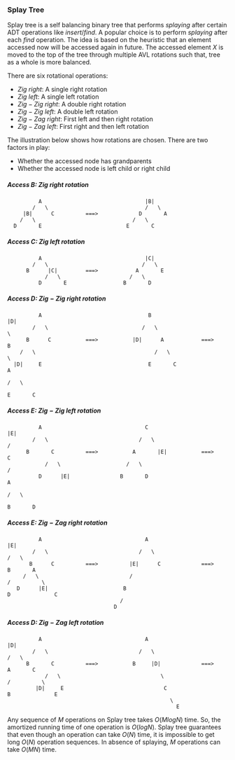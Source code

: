 ### Splay Tree
Splay tree is a self balancing binary tree that performs $splaying$ after certain ADT operations like $insert / find$. A popular choice is to perform $splaying$ after each $find$ operation. The idea is based on the heuristic that an element accessed now will be accessed again in future. The accessed element $X$ is moved to the top of the tree through multiple AVL rotations such that, tree as a whole is more balanced.

There are six rotational operations:
* $Zig \ right$: A single right rotation
* $Zig \ left$: A single left rotation
* $Zig-Zig \ right$: A double right rotation
* $Zig-Zig \ left$: A double left rotation
* $Zig-Zag \ right$: First left and then right rotation
* $Zig-Zag \ left$: First right and then left rotation

The illustration below shows how rotations are chosen. There are two factors in play:
* Whether the accessed node has grandparents
* Whether the accessed node is left child or right child

##### Access B: $Zig \ right$ rotation

              A                                 |B|
            /   \                               /   \
         |B|      C          ===>             D       A       
        /   \                               /   \     
      D       E                           E       C

##### Access C: $Zig \ left$ rotation

              A                                 |C|
            /   \                              /   \
          B      |C|         ===>            A       E       
                /   \                      /   \     
              D       E                  B       D

##### Access D: $Zig-Zig \ right$ rotation

              A                                  B                            |D|
            /   \                              /   \                             \
          B      C           ===>           |D|      A            ===>             B
        /   \                                      /   \                             \
      |D|     E                                  E       C                            A
                                                                                    /   \
                                                                                  E       C

##### Access E: $Zig-Zig \ left$ rotation

              A                                 C                                     |E|
            /   \                             /   \                                 /
          B       C          ===>           A       |E|           ===>            C
                /   \                     /   \                                 /
              D      |E|                B       D                             A
                                                                            /   \
                                                                          B       D

##### Access E: $Zig-Zag \ right$ rotation

              A                                 A                               |E|
            /   \                             /   \                            /   \
           B      C          ===>          |E|      C             ===>       B       A
         /   \                             /                                /          \
       D      |E|                        B                                D              C
                                        /
                                      D


##### Access D: $Zig-Zag \ left$ rotation

              A                                 A                               |D|
            /   \                             /   \                            /   \
          B       C          ===>           B     |D|             ===>       A       C
                /   \                                \                      /          \
             |D|     E                                C                   B              E
                                                        \
                                                          E

Any sequence of $M$ operations on Splay tree takes $O(MlogN)$ time. So, the amortized running time of one operation is $O(logN)$. Splay tree guarantees that even though an operation can take $O(N)$ time, it is impossible to get long $O(N)$ operation sequences. In absence of splaying, $M$ operations can take $O(MN)$ time.
